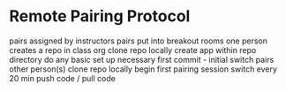 # Remote Pairing Protocol

pairs assigned by instructors
pairs put into breakout rooms
one person creates a repo in class org
clone repo locally
create app within repo directory
do any basic set up necessary
first commit - initial
switch pairs
other person(s) clone repo locally
begin first pairing session
switch every 20 min
push code / pull code
